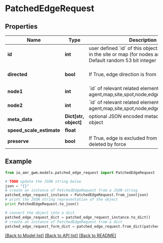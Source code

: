 # PatchedEdgeRequest


## Properties
Name | Type | Description | Notes
------------ | ------------- | ------------- | -------------
**id** | **int** | user defined &#x60;id&#x60; of this object. Must be unique in the site or map (for nodes and edges); Default random 53 bit integer | [optional] 
**directed** | **bool** | If True, edge direction is from node1 to node2 | [optional] [default to False]
**node1** | **int** | &#x60;id&#x60; of relevant related element eg: agent,map,site,spot,node,edge,external_device | [optional] 
**node2** | **int** | &#x60;id&#x60; of relevant related element eg: agent,map,site,spot,node,edge,external_device | [optional] 
**meta_data** | **Dict[str, object]** | optional JSON encoded metadata for this object | [optional] 
**speed_scale_estimate** | **float** |  | [optional] 
**preserve** | **bool** | If True, edge is excluded from deletion, unless deleted by force | [optional] 

## Example

```python
from io_amr_gwm.models.patched_edge_request import PatchedEdgeRequest

# TODO update the JSON string below
json = "{}"
# create an instance of PatchedEdgeRequest from a JSON string
patched_edge_request_instance = PatchedEdgeRequest.from_json(json)
# print the JSON string representation of the object
print PatchedEdgeRequest.to_json()

# convert the object into a dict
patched_edge_request_dict = patched_edge_request_instance.to_dict()
# create an instance of PatchedEdgeRequest from a dict
patched_edge_request_form_dict = patched_edge_request.from_dict(patched_edge_request_dict)
```
[[Back to Model list]](../README.md#documentation-for-models) [[Back to API list]](../README.md#documentation-for-api-endpoints) [[Back to README]](../README.md)


